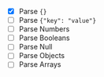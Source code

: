 - [x] Parse `{}`
- [ ] Parse `{"key": "value"}`
- [ ] Parse Numbers
- [ ] Parse Booleans
- [ ] Parse Null
- [ ] Parse Objects
- [ ] Parse Arrays
